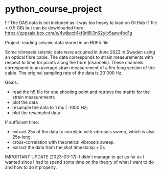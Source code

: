 # python_course_project

!!! The DAS data is not included as it was too heavy to load on GitHub (1 file = 0.5 GB) but can be downloaded here: https://uppsala.box.com/s/4wjkpch1kf8rll9i3n62ylp5asw4bd1g

Project: reading seismic data stored in an HDF5 file

Some vibroseis seismic data were acquired in June 2022 in Sweden using an optical fibre cable. The data corresponds to strain measurements with respect to time for points along the fibre (channels). These channels correspond to an average strain measurement of a 5m-long section of the cable. The original sampling rate of the data is 20'000 Hz.

Goals:
- read the h5 file for one shooting point and retrieve the matrix for the strain measurements
- plot the data
- resample the data to 1 ms (=1000 Hz)
- plot the resampled data

If sufficient time:
- extract 25s of the data to correlate with vibroseis sweep, which is also 25s-long.
- cross-correlation with theoretical vibroseis sweep.
- extract the data from the shot timestamp + 5s

IMPORTANT UPDATE (2023-03-17): I didn't manage to get as far as I wanted since I had to spend some time on the theory of what I want to do and how to do it properly.
